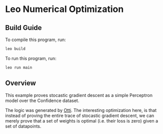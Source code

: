 # Leo Numerical Optimization

## Build Guide

To compile this program, run:
```bash
leo build
```

To run this program, run:
```bash
leo run main
```
## Overview 

This example proves stocastic gradient descent as a simple Perceptron model over the Confidence dataset.

The logic was generated by [Otti](https://github.com/eniac/otti). The interesting optimization here, is that instead of proving the entire trace of stocastic gradient descent, we can merely prove that a set of weights is optimal (i.e. their loss is zero) given a set of datapoints.